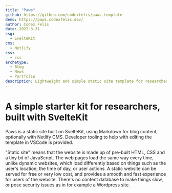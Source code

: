 ```yaml
---
title: "Paws"
github: https://github.com/codexfelis/paws-template
demo: https://paws.codexfelis.dev/
author: Codex Felis
date: 2022-3-31
ssg:
  - SvelteKit
cms:
  - Netlify
css:
  - css 
archetype:
  - Blog
  - News
  - Portfolio
description: Lightweight and simple static site template for researchers in the Digital Humanities.
---
```


# A simple starter kit for researchers, built with SvelteKit

Paws is a static site built on SvelteKit, using Markdown for blog content, optionally with Netlify CMS. Developer tooling to help with editing the template in VSCode is provided.

"Static site" means that the website is made up of pre-built HTML, CSS and a tiny bit of JavaScript. The web pages load the same way every time, unlike dynamic websites, which load differently based on things such as the user's location, the time of day, or user actions. A static website can be served for free or very low cost, and provides a smooth and fast experience for users of the website. There's no content database to make things slow, or pose security issues as in for example a Wordpress site.




